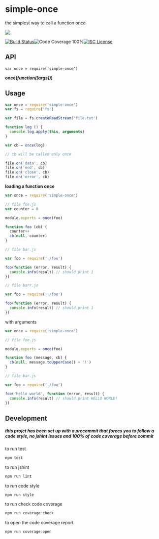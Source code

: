 # simple-once

the simplest way to call a function once

<a href="https://nodei.co/npm/simple-once/"><img src="https://nodei.co/npm/simple-once.png?downloads=true"></a>

[![Build Status](https://img.shields.io/badge/build-passing-brightgreen.svg?style=flat-square)](https://travis-ci.org/joaquimserafim/simple-once)![Code Coverage 100%](https://img.shields.io/badge/code%20coverage-100%25-green.svg?style=flat-square)[![ISC License](https://img.shields.io/badge/license-ISC-blue.svg?style=flat-square)](https://github.com/joaquimserafim/simple-once/blob/master/LICENSE)

## API
`var once = require('simple-once')`

**once(*function([args])*)**

## Usage

```js
var once = require('simple-once')
var fs = require('fs')

var file = fs.createReadStream('file.txt')

function log () {
  console.log.apply(this, arguments)
}

var cb = once(log)

// cb will be called only once

file.on('data', cb)
file.on('end', cb)
file.on('close', cb)
file.on('error', cb)
```

**loading a function once**

```js
var once = require('simple-once')

// file foo.js
var counter = 0

module.exports = once(foo)

function foo (cb) {
  counter++
  cb(null, counter)
}

// file bar.js

var foo = require('./foo')

foo(function (error, result) {
  console.info(result) // should print 1
})

// file barr.js

var foo = require('./foo')

foo(function (error, result) {
  console.info(result) // should print 1
})

```

with arguments

```js
var once = require('simple-once')

// file foo.js

module.exports = once(foo)

function foo (message, cb) {
  cb(null, message.toUpperCase() + '!')
}

// file bar.js

var foo = require('./foo')

foo('hello world', function (error, result) {
  console.info(result) // should print HELLO WORLD!
})

```


## Development

##### this projet has been set up with a precommit that forces you to follow a code style, no jshint issues and 100% of code coverage before commit


to run test
``` js
npm test
```

to run jshint
``` js
npm run lint
```

to run code style
``` js
npm run style
```

to run check code coverage
``` js
npm run coverage:check
```

to open the code coverage report
``` js
npm run coverage:open
```
